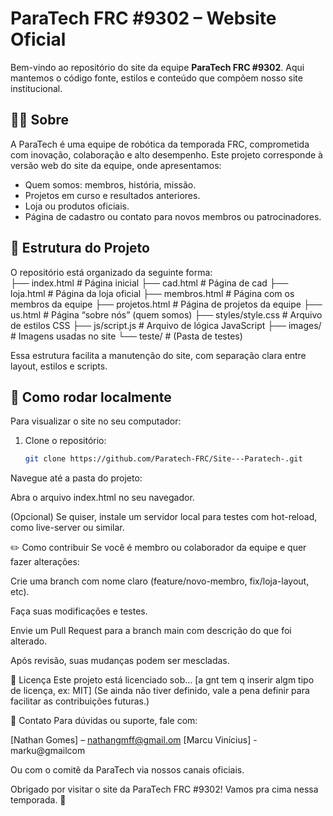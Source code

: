 # ParaTech FRC #9302 – Website Oficial  
Bem-vindo ao repositório do site da equipe **ParaTech FRC #9302**. Aqui mantemos o código fonte, estilos e conteúdo que compõem nosso site institucional.

## 🧑‍💻 Sobre  
A ParaTech é uma equipe de robótica da temporada FRC, comprometida com inovação, colaboração e alto desempenho. Este projeto corresponde à versão web do site da equipe, onde apresentamos:  
- Quem somos: membros, história, missão.  
- Projetos em curso e resultados anteriores.  
- Loja ou produtos oficiais.  
- Página de cadastro ou contato para novos membros ou patrocinadores.

## 🚀 Estrutura do Projeto  
O repositório está organizado da seguinte forma:  
├── index.html # Página inicial
├── cad.html # Página de cad
├── loja.html # Página da loja oficial
├── membros.html # Página com os membros da equipe
├── projetos.html # Página de projetos da equipe
├── us.html # Página “sobre nós” (quem somos)
├── styles/style.css # Arquivo de estilos CSS
├── js/script.js # Arquivo de lógica JavaScript
├── images/ # Imagens usadas no site
└── teste/ # (Pasta de testes)

Essa estrutura facilita a manutenção do site, com separação clara entre layout, estilos e scripts.

## 🔧 Como rodar localmente  
Para visualizar o site no seu computador:  
1. Clone o repositório:  
   ```bash
   git clone https://github.com/Paratech-FRC/Site---Paratech-.git
Navegue até a pasta do projeto:

Abra o arquivo index.html no seu navegador.

(Opcional) Se quiser, instale um servidor local para testes com hot-reload, como live-server ou similar.

✏️ Como contribuir
Se você é membro ou colaborador da equipe e quer fazer alterações:

Crie uma branch com nome claro (feature/novo-membro, fix/loja-layout, etc).

Faça suas modificações e testes.

Envie um Pull Request para a branch main com descrição do que foi alterado.

Após revisão, suas mudanças podem ser mescladas.

📄 Licença
Este projeto está licenciado sob… [a gnt tem q inserir algm tipo de licença, ex: MIT]
(Se ainda não tiver definido, vale a pena definir para facilitar as contribuições futuras.)

🎯 Contato
Para dúvidas ou suporte, fale com:

[Nathan Gomes] – nathangmff@gmail.om
[Marcu Vinícius] - marku@gmailcom

Ou com o comitê da ParaTech via nossos canais oficiais.

Obrigado por visitar o site da ParaTech FRC #9302! Vamos pra cima nessa temporada. 💪

